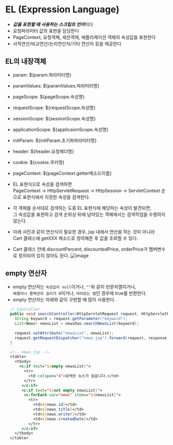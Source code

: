 # EL (Expression Language)
- ***값을 표현할 때 사용하는 스크립트 언어***이다
- 요청파라미터 값의 표현을 담당한다
- PageContext, 요청객체, 세션객체, 애플리케이션 객체의 속성값을 표현한다
- 사칙연산/비교연산/논리연산자/기타 연산자 등을 제공한다

## EL의 내장객체
- param: ${param.파라미터명}
- paramValues: ${paramValues.파라미터명}
- pageScope: ${pageScope.속성명}
- requestScope: ${requestScope.속성명}
- sessionScope: ${sessionScope.속성명}
- applicationScope: ${applicaionScope.속성명}
- initParam: ${initParam.초기화파라미터명} 
- header: ${header.요청헤더명}
- cookie: ${cookie.쿠키명}
- pageContext: ${pageContext.getter메소드이름}
- EL 표현식으로 속성을 검색하면 <br> PageContext -> HttpServletRequest -> HttpSession -> ServletContext 순으로 표현식에서 지정한 속성을 검색한다.
- 각 객체를 순서대로 검색하는 도중 EL 표현식에 해당하는 속성이 발견되면, <br> 그 속성값을 표현하고 검색 순위상 뒤에 남아있는 객체에서는 검색작업을 수행하지 않는다.

- 아래 사진과 같이 연산식이 필요한 경우, jsp 내에서 연산을 하는 것이 아니라 <br> Cart 클래스에 getXXX 메소드로 정의해준 후 값을 조회할 수 있다.
- Cart 클래스 안에 discountPercent, discountedPrice, orderPrice가 멤버변수로 정의되어 있지 않아도 된다.
![image](https://user-images.githubusercontent.com/87356533/145796746-488c74cd-2a1b-4a6e-820b-2eb6241c3aae.png)

## empty 연산자
- empty 연산자는 `속성값이 null`이거나, `""`와 같이 빈문자열이거나, <br> `배열이나 콜렉션의 길이가 0`이거나, `비어있는 맵`인 경우에 true를 반환한다.
- empty 연산자는 아래와 같이 구현할 때 많이 사용한다.
```java
  // Controller
  public void searchController(HttpServletRequest request, HttpServletResponse response) {
    String keyword = request.getParameter("keyword");
    List<News> newsList = newsDao.searchNewsList(keyword);
    
    request.setAttribute("newsList", newsList);
    request.getRequestDispatcher("news.jsp").forward(request, response);
  }
```
```jsp
  <!-- news.jsp -->
  <table>
    <tbody>
      <c:if test="${empty newsList}">
        <tr>
          <td colspan="4">검색된 뉴스가 없습니다.</td>
        </tr>
       </c:if>
       <c:if test="${not empty newsList}">
        <c:forEach var="news" items="${newsList}">
          <tr>
            <td>${news.id}</td>
            <td>${news.title}</td>
            <td>${news.writer}</td>
            <td>${news.createdDate}</td>
          </tr>
       </c:if>
    </tbody>
  </table>
```
